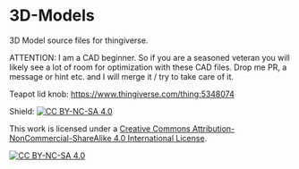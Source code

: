 # 3D-Models
3D Model source files for thingiverse. 

ATTENTION: I am a CAD beginner. So if you are a seasoned veteran you will likely see a lot of room for optimization with these CAD files. Drop me PR, a message or hint etc. and I will merge it / try to take care of it. 

Teapot lid knob: https://www.thingiverse.com/thing:5348074

Shield: [![CC BY-NC-SA 4.0][cc-by-nc-sa-shield]][cc-by-nc-sa]

This work is licensed under a
[Creative Commons Attribution-NonCommercial-ShareAlike 4.0 International License][cc-by-nc-sa].

[![CC BY-NC-SA 4.0][cc-by-nc-sa-image]][cc-by-nc-sa]

[cc-by-nc-sa]: http://creativecommons.org/licenses/by-nc-sa/4.0/
[cc-by-nc-sa-image]: https://licensebuttons.net/l/by-nc-sa/4.0/88x31.png
[cc-by-nc-sa-shield]: https://img.shields.io/badge/License-CC%20BY--NC--SA%204.0-lightgrey.svg
